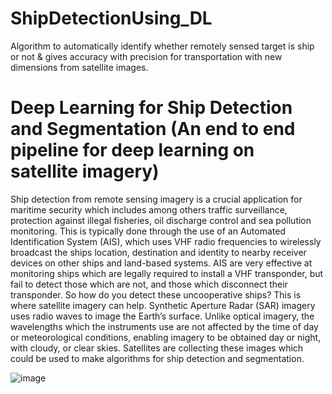 # ShipDetectionUsing_DL

Algorithm to automatically identify whether remotely sensed target is ship or not & gives accuracy with precision for transportation with new dimensions from satellite images.

# Deep Learning for Ship Detection and Segmentation (An end to end pipeline for deep learning on satellite imagery)

Ship detection from remote sensing imagery is a crucial application for maritime security which includes among others traffic surveillance, protection against illegal fisheries, oil discharge control and sea pollution monitoring. This is typically done through the use of an Automated Identification System (AIS), which uses VHF radio frequencies to wirelessly broadcast the ships location, destination and identity to nearby receiver devices on other ships and land-based systems. AIS are very effective at monitoring ships which are legally required to install a VHF transponder, but fail to detect those which are not, and those which disconnect their transponder. So how do you detect these uncooperative ships? This is where satellite imagery can help. Synthetic Aperture Radar (SAR) imagery uses radio waves to image the Earth’s surface. Unlike optical imagery, the wavelengths which the instruments use are not affected by the time of day or meteorological conditions, enabling imagery to be obtained day or night, with cloudy, or clear skies. Satellites are collecting these images which could be used to make algorithms for ship detection and segmentation.


![image](https://user-images.githubusercontent.com/117706039/236601129-352341bc-2192-4511-aaca-daede45ce8fc.png)
